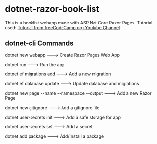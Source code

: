 # dotnet-razor-book-list

This is a booklist webapp made with ASP.Net Core Razor Pages. Tutorial used:
[Tutorial from freeCodeCamp.org Youtube Channel](https://youtu.be/C5cnZ-gZy2I)

## dotnet-cli Commands

dotnet new webapp ---> Create Razor Pages Web App

dotnet run ---> Run the app

dotnet ef migrations add ---> Add a new migration

dotnet ef database update ---> Update database and migrations

dotnet new page --name --namespace --output ---> Add a new Razor Page

dotnet new gitignore ---> Add a gitignore file

dotnet user-secrets init ---> Add a safe storage for app

dotnet user-secrets set ---> Add a secret

dotnet add package ---> Add/Install a package
